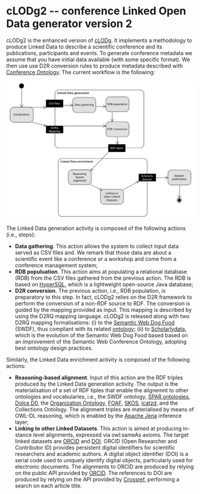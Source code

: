 # cLODg2 -- conference Linked Open Data generator version 2

cLODg2 is the enhanced version of [cLODg](https://github.com/AnLiGentile/cLODg). It implements a methodology to produce Linked Data to describe a scientific conference and its publications, participants and events. To generate conference metadata we assume that you have initial data available (with some specific format). We then use use D2R conversion rules to produce metadata described with [Conference Ontology](http://w3id.org/scholarlydata/ontology/conference-ontology.owl). The current workflow is the following:

![Workflow](clodg2_workflow.png)

The Linked Data generation activity is composed of the following actions (i.e., steps):
* __Data gathering__. This action allows the system to collect input data served as CSV files and. We remark that those data
are about a scientific event like a conference or a workshop and come from a conference management
system;
* __RDB populuation__. This action aims at populating a relational database (RDB) from the CSV files gathered from the previous action. The RDB is based on [HyperSQL](http://hsqldb.org/), which is a lightweight open-source Java
database;
* __D2R conversion__. The previous action, i.e., RDB population, is preparatory
to this step. In fact, cLODg2 relies on the D2R framework to perform the conversion of a non-RDF source to RDF. The conversion is guided by the mapping provided as input. This mapping is described by using the D2RQ mapping language. cLODg2 is released along with two D2RQ mapping formalisations: (i) to the [Semantic Web Dog Food](http://data.semanticweb.org/) (SWDF), thus compliant with its related [ontology](http://data.semanticweb.org/ns/swc/swc_2009-05-09.html); (ii) to [Scholarlydata](http://w3id.org/scholarlydata/), which is the evolution of the Semantic Web Dog Food based based on an improvement of the Semantic Web Conference Ontology, adopting best ontology design practices.

Similarly, the Linked Data enrichment activity is composed of the following actions:
* __Reasoning-based alignment__. Input of this action are the RDF triples produced by the Linked Data generation activity. The output is the materialisation of a set of RDF tiples that enable the alignemnt to other ontologies and vocabularies, i.e., the SWDF ontology, [SPAR ontologies](http://www.sparontologies.net/), [Dolce D0](http://www.ontologydesignpatterns.org/ont/dul/d0.owl), the [Organization Ontology](https://www.w3.org/TR/vocab-org/), [FOAF](http://xmlns.com/foaf/spec/), [SKOS](https://www.w3.org/TR/2005/WD-swbp-skos-core-spec-20051102/), [icatzd](http://www.w3.org/2002/12/cal/icaltzd), and the Collections Ontology. The alignment triples are materialised by means of OWL-DL reasoning, which is enabled by the [Apache Jena](https://jena.apache.org/) inference layer;
* __Linking to other Linked Datasets__. This action is aimed at producing in- stance level alignments, expressed via owl:sameAs axioms. The target linked datasets are [ORCID](http://orcid.org/) and [DOI](https://www.doi.org/). ORCID (Open Researcher and Contributor ID) provides persistent digital identifiers for scientific researchers and academic authors. A digital object identifier (DOI) is a serial code used to uniquely identify digital objects, particularly used for electronic documents. The alignments to ORCID are produced by relying on the public API provided by [ORCID](http://members.orcid.org/api/introduction-orcid-public-api). The references to DOI are produced by relying on the API provided by [Crossref](http://www.crossref.org/guestquery/), performing a search on each article title.